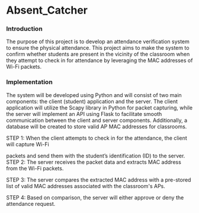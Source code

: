 # Absent_Catcher

### Introduction
The purpose of this project is to develop an attendance verification system to ensure the 
physical attendance. This project aims to make the system to confirm whether students are 
present in the vicinity of the classroom when they attempt to check in for attendance by 
leveraging the MAC addresses of Wi-Fi packets.

### Implementation
The system will be developed using Python and will consist of two main components: the client 
(student) application and the server. The client application will utilize the Scapy library in Python 
for packet capturing, while the server will implement an API using Flask to facilitate smooth 
communication between the client and server components. Additionally, a database will be 
created to store valid AP MAC addresses for classrooms. 

STEP 1: When the client attempts to check in for the attendance, the client will capture Wi-Fi 

packets and send them with the student’s identification (ID) to the server. 
STEP 2: The server receives the packet data and extracts MAC address from the Wi-Fi packets. 

STEP 3: The server compares the extracted MAC address with a pre-stored list of valid MAC 
addresses associated with the classroom's APs. 

STEP 4: Based on comparison, the server will either approve or deny the attendance request. 
